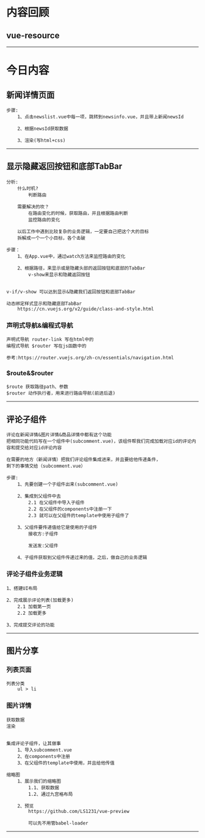 # 内容回顾

## vue-resource

-----------------------

# 今日内容

## 新闻详情页面

	步骤:
		1、点击newslist.vue中每一项，跳转到newsinfo.vue，并且带上新闻newsId
		
		2、根据newsId获取数据
		
		3、渲染(写html+css)

-----------------------

## 显示隐藏返回按钮和底部TabBar
	分析:
		什么时机?
			判断路由
			
		需要解决的坎？
			在路由变化的时候，获取路由，并且根据路由判断
			监控路由的变化
	
		以后工作中遇到比较复杂的业务逻辑，一定要自己把这个大的目标
		拆解成一个一个小目标，各个击破
	
	步骤：
		1、在App.vue中，通过watch方法来监控路由的变化
		
		2、根据路径，来显示或是隐藏头部的返回按钮和底部的TabBar
			v-show来显示和隐藏返回按钮
	
	
	v-if/v-show 可以达到显示&隐藏我们返回按钮和底部TabBar
	
	动态绑定样式显示和隐藏底部TabBar
		https://cn.vuejs.org/v2/guide/class-and-style.html
	
### 声明式导航&编程式导航
	声明式导航 router-link 写在html中的
	编程式导航 $router 写在js函数中的
	
	参考:https://router.vuejs.org/zh-cn/essentials/navigation.html
	
### $route&$router
	$route 获取路径path、参数
	$router 动作执行者，用来进行路由导航(前进后退)

-----------------------

## 评论子组件
	评论在新闻详情&图片详情&商品详情中都有这个功能
	把相同功能代码写在一个组件中(subcomment.vue)，该组件帮我们完成加载对应id的评论内容和提交给对应id评论内容
	
	在需要的地方（新闻详情）把我们评论组件集成进来，并且要给他传递条件，
	剩下的事情交给（subcomment.vue）
	
	步骤:
		1、先要创建一个子组件出来(subcomment.vue)
		
		2、集成到父组件中去
			2.1 在父组件中导入子组件
			2.2 在父组件的components中注册一下
			2.3 就可以在父组件的template中使用子组件了
		
		3、父组件要传递值给它是使用的子组件
			接收方:子组件
			
			发送发:父组件
		
		4、子组件获取到父组件传递过来的值，之后，做自己的业务逻辑
		
### 评论子组件业务逻辑
	1、搭建UI布局
	
	2、完成展示评论列表(加载更多)
		2.1 加载第一页
		2.2 加载更多

	3、完成提交评论的功能
	
-----------------------

## 图片分享

### 列表页面
	列表分类
		ul > li
		
### 图片详情
	获取数据
	渲染
	
	
	集成评论子组件，让其做事
		1、导入subcomment.vue
		2、在components中注册
		3、在父组件的template中使用，并且给他传值
		
	缩略图
		1、展示我们的缩略图
			1.1、获取数据
			1.2、通过九宫格布局
		
		2、预览
			https://github.com/LS1231/vue-preview
			
			可以先不用管babel-loader

-----------------------